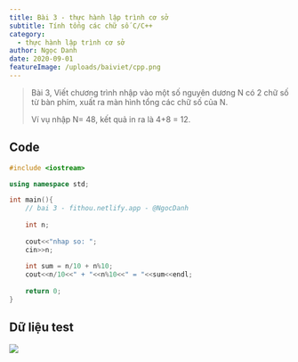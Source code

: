 ```yaml
---
title: Bài 3 - thực hành lập trình cơ sở
subtitle: Tính tổng các chữ số C/C++
category:
  - thực hành lập trình cơ sở
author: Ngọc Danh
date: 2020-09-01
featureImage: /uploads/baiviet/cpp.png
---
```


> Bài 3, Viết chương trình nhập vào một số nguyên dương N có 2 chữ số từ bàn phím, xuất ra màn hình tổng các chữ số của N.
>
>Ví vụ nhập N= 48, kết quả in ra là 4+8 = 12.

## Code  
```c++
#include <iostream>

using namespace std;

int main(){
	// bai 3 - fithou.netlify.app - @NgocDanh
	
	int n;
	
	cout<<"nhap so: ";
	cin>>n;
	
	int sum = n/10 + n%10;
	cout<<n/10<<" + "<<n%10<<" = "<<sum<<endl;
	
	return 0;
}

```

## Dữ liệu test  

![](https://i.ibb.co/YPGt47V/bai3-thcs.jpg)